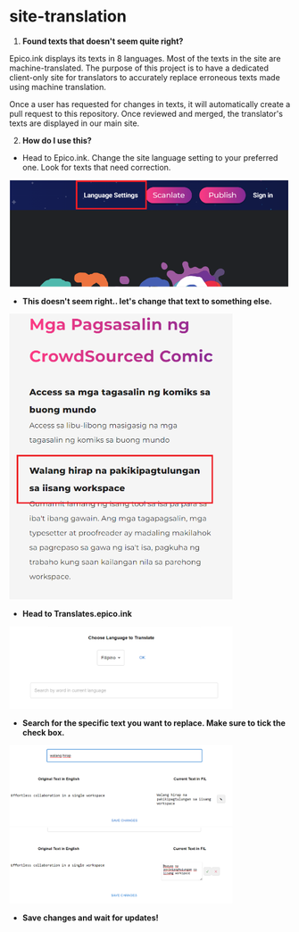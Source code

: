 # site-translation

1.  **Found texts that doesn't seem quite right?**

Epico.ink displays its texts in 8 languages. Most of the texts in the site are machine-translated. The purpose of this project is to have a dedicated client-only site for translators to accurately replace erroneous texts made using machine translation.

Once a user has requested for changes in texts, it will automatically create a pull request to this repository. Once reviewed and merged, the translator's texts are displayed in our main site.

2. **How do I use this?**

- Head to Epico.ink. Change the site language setting to your preferred one. Look for texts that need correction.

<img src="markdown/guide1.png" width="500">

- **This doesn't seem right.. let's change that text to something else.**

<img src="markdown/guide3.png" width="400">

- **Head to Translates.epico.ink**

<img src="markdown/guide4.png" width="400">

- **Search for the specific text you want to replace. Make sure to tick the check box.**

<img src="markdown/guide5.png" width="400">

<img src="markdown/guide6.png" width="400">

- **Save changes and wait for updates!**
